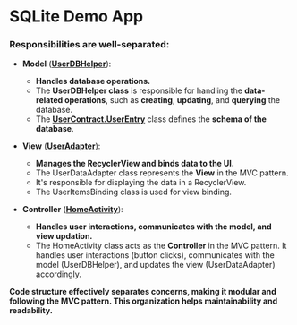 SQLite Demo App
========

### Responsibilities are well-separated:

* **Model** (**[UserDBHelper](./app/src/main/java/com/example/sqliteapp/model/UserDBHelper.java)**):
  * **Handles database operations.**
  * The **UserDBHelper class** is responsible for handling the **data-related operations**, such as **creating**, **updating**, and **querying** the database.
  * The **[UserContract.UserEntry](./app/src/main/java/com/example/sqliteapp/model/UserContract.java)** class defines the **schema of the database**.
    
* **View** (**[UserAdapter](./app/src/main/java/com/example/sqliteapp/adapter/UserAdapter.java)**):
  * **Manages the RecyclerView and binds data to the UI.**
  * The UserDataAdapter class represents the **View** in the MVC pattern.
  * It's responsible for displaying the data in a RecyclerView.
  * The UserItemsBinding class is used for view binding.
    
* **Controller** (**[HomeActivity](./app/src/main/java/com/example/sqliteapp/activity/HomeActivity.java)**):
  * **Handles user interactions, communicates with the model, and view updation.**
  * The HomeActivity class acts as the **Controller** in the MVC pattern. It handles user interactions (button clicks), communicates with the model (UserDBHelper), and updates the view (UserDataAdapter) accordingly.

**Code structure effectively separates concerns, making it modular and following the MVC pattern. This organization helps maintainability and readability.**

